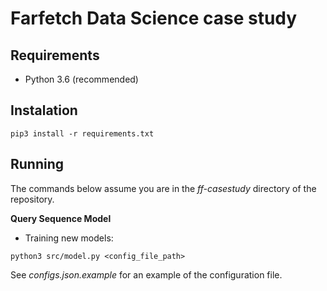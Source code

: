 # Farfetch Data Science case study

## Requirements
- Python 3.6 (recommended)

## Instalation

`pip3 install -r requirements.txt`

## Running
The commands below assume you are in the *ff-casestudy* directory of the repository.

**Query Sequence Model**

* Training new models:

`python3 src/model.py <config_file_path>`

See *configs.json.example* for an example of the configuration file.
